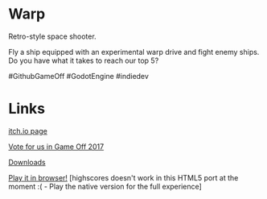 # Warp
Retro-style space shooter.

Fly a ship equipped with an experimental warp drive and fight enemy ships. Do you have what it takes to reach our top 5?

#GithubGameOff #GodotEngine #indiedev

# Links
[itch.io page](https://godotrobot.itch.io/warp)

[Vote for us in Game Off 2017](https://itch.io/jam/game-off-2017/rate/199254)

[Downloads](https://github.com/GodotRobot/g2/releases/tag/1.0)

[Play it in browser!](https://godotrobot.github.io/g2) [highscores doesn't work in this HTML5 port at the moment :( - Play the native version for the full experience]
